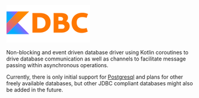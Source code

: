 ![kdbc-logo](kdbc.png)

Non-blocking and event driven database driver using Kotlin coroutines to drive database
communication as well as channels to facilitate message passing within asynchronous operations.

Currently, there is only initial support for [Postgresql](https://www.postgresql.org/) and plans
for other freely available databases, but other JDBC compliant databases might also be added in the
future.